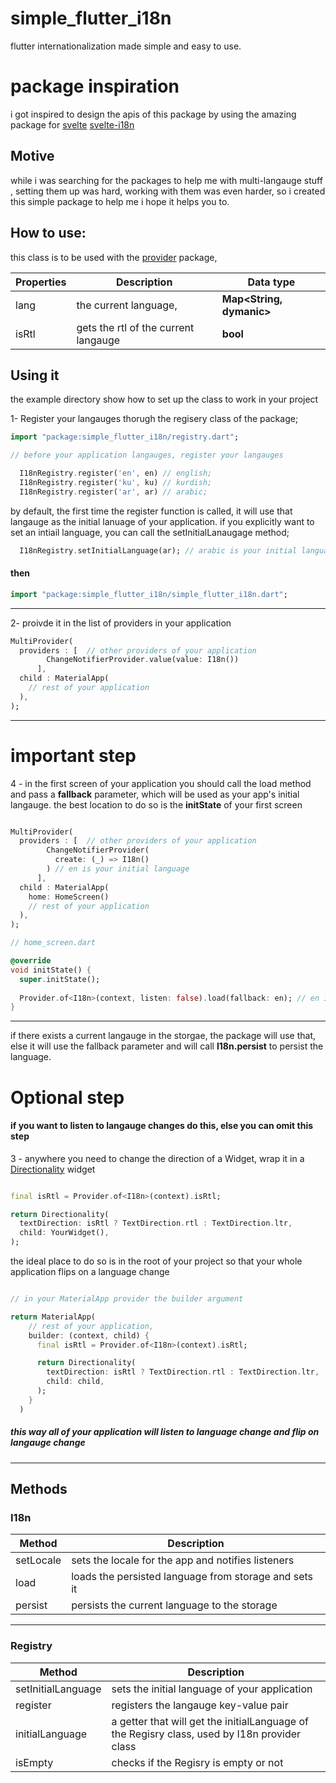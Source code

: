 # simple_flutter_i18n
flutter internationalization made simple and easy to use.

# package inspiration
i got inspired to design the apis of this package by using the amazing package for [svelte](https://svelte.dev/) [svelte-i18n](https://github.com/kaisermann/svelte-i18n)

## Motive
while i was searching for the packages to help me with multi-langauge stuff , setting them up was hard, working with them was even harder, so i created this simple package to help me
i hope it helps you to.

## How to use: 
this class is to be used with the [provider](https://pub.dev/packages/provider) package,


 Properties   | Description                          | Data type
------------- | ------------------------------------ | ------------
lang          | the current language,                | **Map<String, dymanic>**
isRtl         | gets the rtl of the current langauge | **bool**



## Using it

the example directory show how to set up the class to work in your project

1- Register your langauges thorugh the regisery class of the package;
```dart
import "package:simple_flutter_i18n/registry.dart";

// before your application langauges, register your langauges

  I18nRegistry.register('en', en) // english;
  I18nRegistry.register('ku', ku) // kurdish;
  I18nRegistry.register('ar', ar) // arabic;
```

by default, the first time the register function is called, it will use that langauge as the initial lanuage of your application. if you explicitly want to set an intiail language, you can call the setInitialLanaugage method;

```dart
  I18nRegistry.setInitialLanguage(ar); // arabic is your initial language
```

#### then 

```dart
import "package:simple_flutter_i18n/simple_flutter_i18n.dart";
```
***


2- proivde it in the list of providers in your application

```dart
MultiProvider(
  providers : [  // other providers of your application
        ChangeNotifierProvider.value(value: I18n())
      ],
  child : MaterialApp(
    // rest of your application
  ),
);
```

***

# important step
4 - in the first screen of your application you should call the load method and pass a **fallback** parameter, which will be used as your app's initial langauge.
the best location to do so is the **initState** of your first screen

```dart

MultiProvider(
  providers : [  // other providers of your application
        ChangeNotifierProvider( 
          create: (_) => I18n()
        ) // en is your initial language
      ],
  child : MaterialApp(
    home: HomeScreen()
    // rest of your application
  ),
);

// home_screen.dart

@override
void initState() {
  super.initState();
  
  Provider.of<I18n>(context, listen: false).load(fallback: en); // en is your initial/fallback language in case no langauge was found in the shared_preference registry
}
```

***

if there exists a current langauge in the storgae, the package will use that, else it will use the fallback parameter and will call  **I18n.persist** to persist the language.

# Optional step
#### if you want to listen to langauge changes do this, else you can omit this step

3 - anywhere you need to change the direction of a Widget, wrap it in a [Directionality](https://api.flutter.dev/flutter/widgets/Directionality-class.html) widget

```dart

final isRtl = Provider.of<I18n>(context).isRtl;

return Directionality(
  textDirection: isRtl ? TextDirection.rtl : TextDirection.ltr,
  child: YourWidget(),
);

```

the ideal place to do so is in the root of your project so that your whole application flips on a language change

```dart

// in your MaterialApp provider the builder argument

return MaterialApp(
    // rest of your application,
    builder: (context, child) {
      final isRtl = Provider.of<I18n>(context).isRtl;

      return Directionality(
        textDirection: isRtl ? TextDirection.rtl : TextDirection.ltr,
        child: child,
      );
    }
  )
```
##### this way all of your application will listen to language change and flip on langauge change

***


## Methods

### I18n
Method        | Description
------------- | -------------
setLocale     | sets the locale for the app and notifies listeners   
load          | loads the persisted language from storage and sets it
persist       | persists the current language to the storage

***

### Registry

Method               | Description
-------------------- | --------------
setInitialLanguage   | sets the initial language of your application
register             | registers the langauge key-value pair
initialLanguage      | a getter that will get the initialLanguage of the Regisry class, used by I18n provider class
isEmpty              | checks if the Regisry is empty or not
